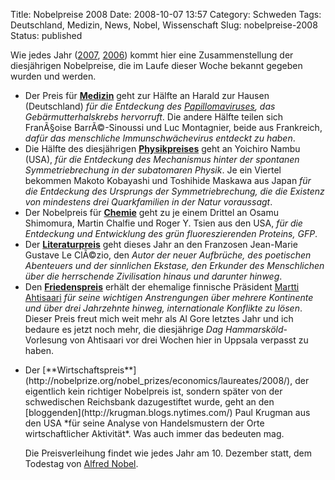 Title: Nobelpreise 2008
Date: 2008-10-07 13:57
Category: Schweden
Tags: Deutschland, Medizin, News, Nobel, Wissenschaft
Slug: nobelpreise-2008
Status: published

Wie jedes Jahr
([2007](http://www.fiket.de/2007/10/08/nobelpreise-2007/),
[2006](http://www.fiket.de/2006/10/02/nobelpreise-2006/)) kommt hier
eine Zusammenstellung der diesjährigen Nobelpreise, die im Laufe dieser
Woche bekannt gegeben wurden und werden.

-   Der Preis für
    [**Medizin**](http://nobelprize.org/nobel_prizes/medicine/laureates/2008/)
    geht zur Hälfte an Harald zur Hausen (Deutschland) *für die
    Entdeckung des
    [Papillomaviruses](http://de.wikipedia.org/wiki/Papilloma), das
    Gebärmutterhalskrebs hervorruft*. Die andere Hälfte teilen sich
    FranÃ§oise BarrÃ©-Sinoussi und Luc Montagnier, beide aus Frankreich,
    *dafür das menschliche Immunschwächevirus entdeckt zu haben*.
-   Die Hälfte des diesjährigen
    [**Physikpreises**](http://nobelprize.org/nobel_prizes/physics/laureates/2008/)
    geht an Yoichiro Nambu (USA), *für die Entdeckung des Mechanismus
    hinter der spontanen Symmetriebrechung in der subatomaren Physik*.
    Je ein Viertel bekommen Makoto Kobayashi und Toshihide Maskawa aus
    Japan *für die Entdeckung des Ursprungs der Symmetriebrechung, die
    die Existenz von mindestens drei Quarkfamilien in der Natur
    voraussagt*.
-   Der Nobelpreis für
    [**Chemie**](http://nobelprize.org/nobel_prizes/chemistry/laureates/2008/)
    geht zu je einem Drittel an Osamu Shimomura, Martin Chalfie und
    Roger Y. Tsien aus den USA, *für die Entdeckung und Entwicklung des
    grün fluoreszierenden Proteins, GFP*.
-   Der
    [**Literaturpreis**](http://nobelprize.org/nobel_prizes/literature/laureates/2008/)
    geht dieses Jahr an den Franzosen Jean-Marie Gustave Le ClÃ©zio, den
    *Autor der neuer Aufbrüche, des poetischen Abenteuers und der
    sinnlichen Ekstase, den Erkunder des Menschlichen über die
    herrschende Zivilisation hinaus und darunter hinweg*.
-   Den
    [**Friedenspreis**](http://nobelprize.org/nobel_prizes/peace/laureates/2008/)
    erhält der ehemalige finnische Präsident [Martti
    Ahtisaari](http://de.wikipedia.org/wiki/Martti_Ahtisaari) *für seine
    wichtigen Anstrengungen über mehrere Kontinente und über drei
    Jahrzehnte hinweg, internationale Konflikte zu lösen*. Dieser Preis
    freut mich weit mehr als Al Gore letztes Jahr und ich bedaure es
    jetzt noch mehr, die diesjährige *Dag Hammarsköld*-Vorlesung von
    Ahtisaari vor drei Wochen hier in Uppsala verpasst zu haben.

<ul>
<li>
Der
[**Wirtschaftspreis**](http://nobelprize.org/nobel_prizes/economics/laureates/2008/),
der eigentlich kein richtiger Nobelpreis ist, sondern später von der
schwedischen Reichsbank dazugestiftet wurde, geht an den
[bloggenden](http://krugman.blogs.nytimes.com/) Paul Krugman aus den USA
*für seine Analyse von Handelsmustern der Orte wirtschaftlicher
Aktivität*. Was auch immer das bedeuten mag.

Die Preisverleihung findet wie jedes Jahr am 10. Dezember statt, dem
Todestag von [Alfred Nobel](http://de.wikipedia.org/wiki/Alfred_Nobel).

